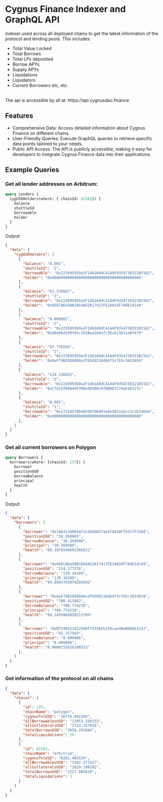 # Cygnus Finance Indexer and GraphQL API

Indexer used across all deployed chains to get the latest information of the protocol and lending pools. This includes:

* Total Value Locked
* Total Borrows
* Total LPs deposited
* Borrow APYs
* Supply APYs
* Liquidations
* Liquidators
* Current Borrowers
etc, etc.
<br />
The api is accessible by all at: https://api.cygnusdao.finance

## Features
- Comprehensive Data: Access detailed information about Cygnus Finance on different chains.
- User-Friendly Queries: Execute GraphQL queries to retrieve specific data points tailored to your needs.
- Public API Access: The API is publicly accessible, making it easy for developers to integrate Cygnus Finance data into their applications.

## Example Queries

### Get all lender addresses on Arbitrum:

```graphql
query Lenders {
  cygUSDHolders(where: { chainId: 42161}) {
    balance
    shuttleId
    borrowable
    holder
  }
}
```

Output:

```JSON
{
  "data": {
    "cygUSDHolders": [
      {
        "balance": "0.001",
        "shuttleId": "2",
        "borrowable": "0x2236993E0a2F1dA1A9dC41A4F93547363210C5b2",
        "holder": "0x0000000000000000000000000000000000000000"
      },
      {
        "balance": "61.538687",
        "shuttleId": "2",
        "borrowable": "0x2236993E0a2F1dA1A9dC41A4F93547363210C5b2",
        "holder": "0x66EC0Da50B1B54A52817417FE1A92dF7A961d149"
      },
      {
        "balance": "0.000002",
        "shuttleId": "2",
        "borrowable": "0x2236993E0a2F1dA1A9dC41A4F93547363210C5b2",
        "holder": "0x90e06d2d9705c181Bad2A4e7c3DcA13631a6f479"
      },
      {
        "balance": "87.776556",
        "shuttleId": "2",
        "borrowable": "0x2236993E0a2F1dA1A9dC41A4F93547363210C5b2",
        "holder": "0xAaF79B2956080cdfb589216db4f3cfb5c3A33A59"
      },
      {
        "balance": "524.136032",
        "shuttleId": "2",
        "borrowable": "0x2236993E0a2F1dA1A9dC41A4F93547363210C5b2",
        "holder": "0xC7d15f80A49F396e9D5B0c07DB9D727deEaE52fc"
      },
      {
        "balance": "0.001",
        "shuttleId": "1",
        "borrowable": "0x27314579D48209786491ade5621a2cc3c2b2a644",
        "holder": "0x0000000000000000000000000000000000000000"
      },
    ]
  }
}
```
### Get all current borrowers on Polygon

```graphql
query Borrowers {
  borrowers(where: {chainId: 137}) {
    borrower
    positionUSD
    borrowBalance
    principal
    health
  }
}
```

Output:

```JSON
{
  "data": {
    "borrowers": [
      {
        "borrower": "0x19A313d0D3eF1Cd269817aE4f943DFf55CfF2568",
        "positionUSD": "38.260865",
        "borrowBalance": "30.569506",
        "principal": "30.569506",
        "health": "88.3078540691585021"
      },
      {
        "borrower": "0x66EC0Da50B1B54A52817417FE1A92dF7A961d149",
        "positionUSD": "154.177276",
        "borrowBalance": "139.34109",
        "principal": "139.34109",
        "health": "99.8905793074204592"
      },
      {
        "borrower": "0xAaF79B2956080cdfb589216db4f3cfb5c3A33A59",
        "positionUSD": "780.411062",
        "borrowBalance": "700.774219",
        "principal": "700.774219",
        "health": "99.2476868950212789"
      },
      {
        "borrower": "0xB7249313d22590f7d336Fb256cae48eB96bb1547",
        "positionUSD": "42.557563",
        "borrowBalance": "0.000006",
        "principal": "0.000006",
        "health": "0.0000155826100253"
      },
    ]
  }
}
```
### Get information of the protocol on all chains

```JSON
{
  "data": {
    "chains": [
      {
        "id": 137,
        "chainName": "polygon",
        "cygnusTvlUSD": "16776.842269",
        "allBorrowablesUSD": "13053.584353",
        "allCollateralsUSD": "3723.257916",
        "totalBorrowsUSD": "3658.291804",
        "totalLiquidations": 15
      },
      {
        "id": 42161,
        "chainName": "arbitrum",
        "cygnusTvlUSD": "6201.485529",
        "allBorrowablesUSD": "3382.377427",
        "allCollateralsUSD": "2819.108102",
        "totalBorrowsUSD": "2227.885818",
        "totalLiquidations": 3
      }
    ]
  }
}
```



